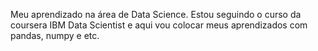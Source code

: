 Meu aprendizado na área de Data Science. Estou seguindo o curso da coursera IBM Data Scientist e aqui vou colocar meus aprendizados com pandas, numpy e etc.
